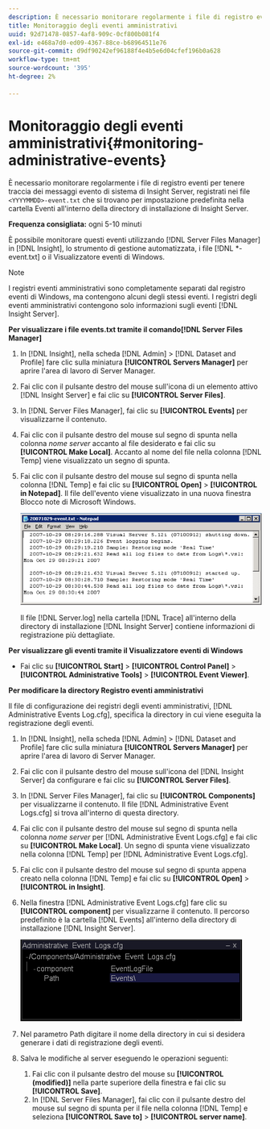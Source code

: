 ```yaml
---
description: È necessario monitorare regolarmente i file di registro eventi per tenere traccia dei messaggi evento di sistema di Insight Server, che vengono registrati nei file <YYYMMDD>-event.txt per impostazione predefinita nella cartella Eventi all'interno della directory di installazione di Insight Server.
title: Monitoraggio degli eventi amministrativi
uuid: 92d71478-0857-4af8-909c-0cf800b081f4
exl-id: e468a7d0-ed09-4367-88ce-b68964511e76
source-git-commit: d9df90242ef96188f4e4b5e6d04cfef196b0a628
workflow-type: tm+mt
source-wordcount: '395'
ht-degree: 2%

---
```


# Monitoraggio degli eventi amministrativi{#monitoring-administrative-events}

È necessario monitorare regolarmente i file di registro eventi per tenere traccia dei messaggi evento di sistema di Insight Server, registrati nei file `<YYYYMMDD>-event.txt` che si trovano per impostazione predefinita nella cartella Eventi all&#39;interno della directory di installazione di Insight Server.

**Frequenza consigliata:** ogni 5-10 minuti

È possibile monitorare questi eventi utilizzando [!DNL Server Files Manager] in [!DNL Insight], lo strumento di gestione automatizzata, i file [!DNL *-event.txt] o il Visualizzatore eventi di Windows.

>[!NOTE]
>
>I registri eventi amministrativi sono completamente separati dal registro eventi di Windows, ma contengono alcuni degli stessi eventi. I registri degli eventi amministrativi contengono solo informazioni sugli eventi [!DNL Insight Server].

**Per visualizzare i file events.txt tramite il comando[!DNL Server Files Manager]**

1. In [!DNL Insight], nella scheda [!DNL Admin] > [!DNL Dataset and Profile] fare clic sulla miniatura **[!UICONTROL Servers Manager]** per aprire l&#39;area di lavoro di Server Manager.
1. Fai clic con il pulsante destro del mouse sull&#39;icona di un elemento attivo [!DNL Insight Server] e fai clic su **[!UICONTROL Server Files]**.
1. In [!DNL Server Files Manager], fai clic su **[!UICONTROL Events]** per visualizzarne il contenuto.
1. Fai clic con il pulsante destro del mouse sul segno di spunta nella colonna *nome server* accanto al file desiderato e fai clic su **[!UICONTROL Make Local]**. Accanto al nome del file nella colonna [!DNL Temp] viene visualizzato un segno di spunta.
1. Fai clic con il pulsante destro del mouse sul segno di spunta nella colonna [!DNL Temp] e fai clic su **[!UICONTROL Open]** > **[!UICONTROL in Notepad]**. Il file dell&#39;evento viene visualizzato in una nuova finestra Blocco note di Microsoft Windows.

   ![Informazioni sul passaggio](assets/vis_FileManager_eventfile.png)

   Il file [!DNL Server.log] nella cartella [!DNL Trace] all&#39;interno della directory di installazione [!DNL Insight Server] contiene informazioni di registrazione più dettagliate.

**Per visualizzare gli eventi tramite il Visualizzatore eventi di Windows**

* Fai clic su **[!UICONTROL Start]** > **[!UICONTROL Control Panel]** > **[!UICONTROL Administrative Tools]** > **[!UICONTROL Event Viewer]**.

**Per modificare la directory Registro eventi amministrativi**

Il file di configurazione dei registri degli eventi amministrativi, [!DNL Administrative Events Log.cfg], specifica la directory in cui viene eseguita la registrazione degli eventi.

1. In [!DNL Insight], nella scheda [!DNL Admin] > [!DNL Dataset and Profile] fare clic sulla miniatura **[!UICONTROL Servers Manager]** per aprire l&#39;area di lavoro di Server Manager.

1. Fai clic con il pulsante destro del mouse sull&#39;icona del [!DNL Insight Server] da configurare e fai clic su **[!UICONTROL Server Files]**.

1. In [!DNL Server Files Manager], fai clic su **[!UICONTROL Components]** per visualizzarne il contenuto. Il file [!DNL Administrative Event Logs.cfg] si trova all&#39;interno di questa directory.

1. Fai clic con il pulsante destro del mouse sul segno di spunta nella colonna *nome server* per [!DNL Administrative Event Logs.cfg] e fai clic su **[!UICONTROL Make Local]**. Un segno di spunta viene visualizzato nella colonna [!DNL Temp] per [!DNL Administrative Event Logs.cfg].

1. Fai clic con il pulsante destro del mouse sul segno di spunta appena creato nella colonna [!DNL Temp] e fai clic su **[!UICONTROL Open]** > **[!UICONTROL in Insight]**.

1. Nella finestra [!DNL Administrative Event Logs.cfg] fare clic su **[!UICONTROL component]** per visualizzarne il contenuto. Il percorso predefinito è la cartella [!DNL Events] all&#39;interno della directory di installazione [!DNL Insight Server].

   ![](assets/cfg_adminevents_examplevalues.png)

1. Nel parametro Path digitare il nome della directory in cui si desidera generare i dati di registrazione degli eventi.
1. Salva le modifiche al server eseguendo le operazioni seguenti:

   1. Fai clic con il pulsante destro del mouse su **[!UICONTROL (modified)]** nella parte superiore della finestra e fai clic su **[!UICONTROL Save]**.
   1. In [!DNL Server Files Manager], fai clic con il pulsante destro del mouse sul segno di spunta per il file nella colonna [!DNL Temp] e seleziona **[!UICONTROL Save to]** > **[!UICONTROL server name]**.
